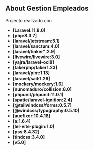 ## About Gestion Empleados

Projecto realizado con 

- **[Laravel:11.8.0]**
- **[php:8.3.7]**
- **[laravel/jetstream:5.1]**
- **[laravel/sanctum:4.0]**
- **[laravel/tinker":2.9]**
- **[livewire/livewire:3.0]**
- **[yajra/laravel-oci8]**
- **[fakerphp/faker1.23]**
- **[laravel/pint:1.13]**
- **[laravel/sail:1.26]**
- **[mockery/mockery:1.6]**
- **[nunomaduro/collision:8.0]**
- **[phpunit/phpunit:11.0.1]**
- **[spatie/laravel-ignition:2.4]**
- **[@tailwindcss/forms:0.5.7]**
- **[@windcss/typography:0.5.10]**
- **[auefixer:10.4.16]**
- **[a:1.6.4]**
- **[lel-vite-plugin:1.0]**
- **[pss:8.4.32]**
- **[tindcss:3.4.0]**
- **[v5.0]**






